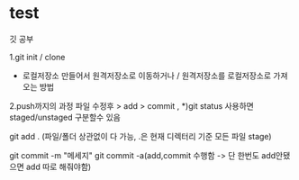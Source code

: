 # test
깃 공부

1.git init / clone
- 로컬저장소 만들어서 원격저장소로 이동하거나 / 원격저장소를 로컬저장소로 가져오는 방법

2.push까지의 과정
파일 수정후 > add > commit , *)git status 사용하면 staged/unstaged 구분할수 있음

git add . (파일/폴더 상관없이 다 가능, .은 현재 디렉터리 기준 모든 파일 stage)

git commit -m "메세지"
git commit -a(add,commit 수행함 -> 단 한번도 add안됐으면 add 따로 해줘야함)